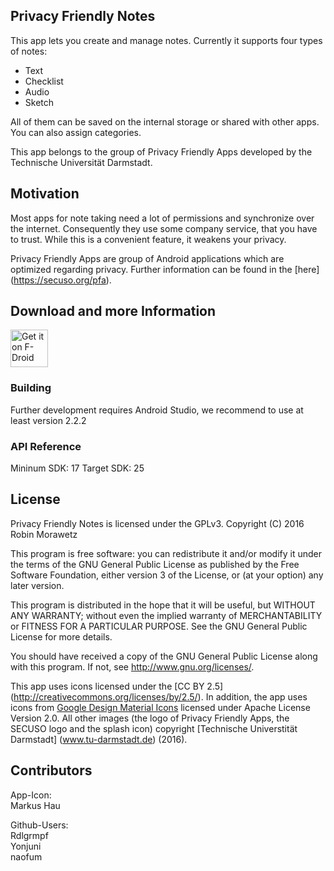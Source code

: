 ## Privacy Friendly Notes

This app lets you create and manage notes. Currently it supports four types of notes:
- Text 
- Checklist
- Audio
- Sketch

All of them can be saved on the internal storage or shared with other apps. You can also assign categories.


This app belongs to the group of Privacy Friendly Apps developed by the Technische Universität Darmstadt. 

## Motivation

Most apps for note taking need a lot of permissions and synchronize over the internet. Consequently they use some company service, that you have to trust. While this is a convenient feature, it weakens your privacy.

Privacy Friendly Apps are group of Android applications which are optimized regarding privacy. Further information can be found in the [here] (https://secuso.org/pfa).

## Download and more Information

[<img src="https://f-droid.org/badge/get-it-on.png" alt="Get it on F-Droid" height="60">](https://f-droid.org/repository/browse/?fdid=org.secuso.privacyfriendlynotes)

### Building

Further development requires Android Studio, we recommend to use at least version 2.2.2
 
### API Reference

Mininum SDK: 17
Target SDK: 25

## License

Privacy Friendly Notes is licensed under the GPLv3.
Copyright (C) 2016  Robin Morawetz

This program is free software: you can redistribute it and/or modify
it under the terms of the GNU General Public License as published by
the Free Software Foundation, either version 3 of the License, or
(at your option) any later version.

This program is distributed in the hope that it will be useful,
but WITHOUT ANY WARRANTY; without even the implied warranty of
MERCHANTABILITY or FITNESS FOR A PARTICULAR PURPOSE.  See the
GNU General Public License for more details.

You should have received a copy of the GNU General Public License
along with this program. If not, see <http://www.gnu.org/licenses/>.

This app uses icons licensed under the [CC BY 2.5] (http://creativecommons.org/licenses/by/2.5/). In addition, the app uses icons from [Google Design Material Icons](https://design.google.com/icons/index.html) licensed under Apache License Version 2.0. All other images (the logo of Privacy Friendly Apps, the SECUSO logo and the splash icon) copyright [Technische Universtität Darmstadt] (www.tu-darmstadt.de) (2016).

## Contributors

App-Icon: <br />
Markus Hau <br />

Github-Users: <br />
Rdlgrmpf <br />
Yonjuni <br />
naofum

